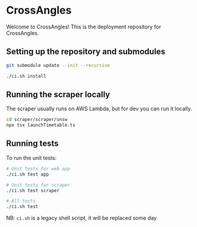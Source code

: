# CrossAngles

Welcome to CrossAngles! This is the deployment repository for CrossAngles.

## Setting up the repository and submodules

```bash
git submodule update --init --recursive

./ci.sh install
```

## Running the scraper locally

The scraper usually runs on AWS Lambda, but for dev you can run it locally.

```bash
cd scraper/scraper/unsw
npx tsx launchTimetable.ts
```

## Running tests

To run the unit tests:

```bash
# Unit tests for web app
./ci.sh test app

# Unit tests for scraper
./ci.sh test scraper

# All tests
./ci.sh test
```

NB: `ci.sh` is a legacy shell script, it will be replaced some day
